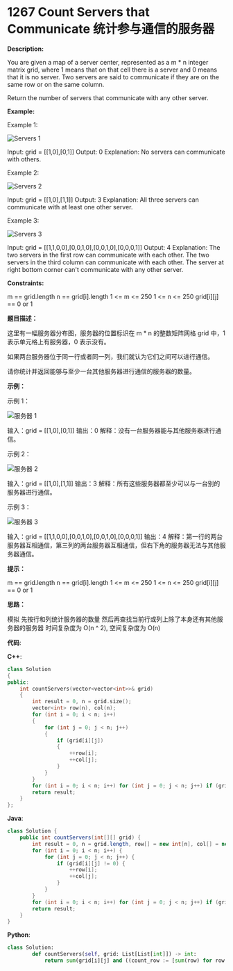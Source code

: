 # 1267 Count Servers that Communicate 统计参与通信的服务器

__Description:__

You are given a map of a server center, represented as a m * n integer matrix grid, where 1 means that on that cell there is a server and 0 means that it is no server. Two servers are said to communicate if they are on the same row or on the same column.

Return the number of servers that communicate with any other server.

__Example:__

Example 1:

![Servers 1](https://assets.leetcode.com/uploads/2019/11/14/untitled-diagram-6.jpg)

Input: grid = [[1,0],[0,1]]
Output: 0
Explanation: No servers can communicate with others.

Example 2:

![Servers 2](https://assets.leetcode.com/uploads/2019/11/13/untitled-diagram-4.jpg)

Input: grid = [[1,0],[1,1]]
Output: 3
Explanation: All three servers can communicate with at least one other server.

Example 3:

![Servers 3](https://assets.leetcode.com/uploads/2019/11/14/untitled-diagram-1-3.jpg)

Input: grid = [[1,1,0,0],[0,0,1,0],[0,0,1,0],[0,0,0,1]]
Output: 4
Explanation: The two servers in the first row can communicate with each other. The two servers in the third column can communicate with each other. The server at right bottom corner can't communicate with any other server.

__Constraints:__

m == grid.length
n == grid[i].length
1 <= m <= 250
1 <= n <= 250
grid[i][j] == 0 or 1

__题目描述：__

这里有一幅服务器分布图，服务器的位置标识在 m * n 的整数矩阵网格 grid 中，1 表示单元格上有服务器，0 表示没有。

如果两台服务器位于同一行或者同一列，我们就认为它们之间可以进行通信。

请你统计并返回能够与至少一台其他服务器进行通信的服务器的数量。

__示例：__

示例 1：

![服务器 1](https://assets.leetcode-cn.com/aliyun-lc-upload/uploads/2019/11/24/untitled-diagram-6.jpg)

输入：grid = [[1,0],[0,1]]
输出：0
解释：没有一台服务器能与其他服务器进行通信。

示例 2：

![服务器 2](https://assets.leetcode-cn.com/aliyun-lc-upload/uploads/2019/11/24/untitled-diagram-4-1.jpg)

输入：grid = [[1,0],[1,1]]
输出：3
解释：所有这些服务器都至少可以与一台别的服务器进行通信。

示例 3：

![服务器 3](https://assets.leetcode-cn.com/aliyun-lc-upload/uploads/2019/11/24/untitled-diagram-1-3.jpg)

输入：grid = [[1,1,0,0],[0,0,1,0],[0,0,1,0],[0,0,0,1]]
输出：4
解释：第一行的两台服务器互相通信，第三列的两台服务器互相通信，但右下角的服务器无法与其他服务器通信。

__提示：__

m == grid.length
n == grid[i].length
1 <= m <= 250
1 <= n <= 250
grid[i][j] == 0 or 1

__思路：__

模拟
先按行和列统计服务器的数量
然后再查找当前行或列上除了本身还有其他服务器的服务器
时间复杂度为 O(n ^ 2), 空间复杂度为 O(n)

__代码__:

__C++__:

```C++
class Solution 
{
public:
    int countServers(vector<vector<int>>& grid) 
    {
        int result = 0, n = grid.size();
        vector<int> row(n), col(n);
        for (int i = 0; i < n; i++) 
        {
            for (int j = 0; j < n; j++) 
            {
                if (grid[i][j]) 
                {
                    ++row[i];
                    ++col[j];
                }
            }
        }
        for (int i = 0; i < n; i++) for (int j = 0; j < n; j++) if (grid[i][j] and (row[i] > 1 or col[j] > 1)) ++result;
        return result;
    }
};
```

__Java__:

```Java
class Solution {
    public int countServers(int[][] grid) {
        int result = 0, n = grid.length, row[] = new int[n], col[] = new int[n];
        for (int i = 0; i < n; i++) {
            for (int j = 0; j < n; j++) {
                if (grid[i][j] != 0) {
                    ++row[i];
                    ++col[j];
                }
            }
        }
        for (int i = 0; i < n; i++) for (int j = 0; j < n; j++) if (grid[i][j] != 0 && (row[i] > 1 || col[j] > 1)) ++result;
        return result;
    }
}
```

__Python__:

```Python
class Solution:
        def countServers(self, grid: List[List[int]]) -> int:
            return sum(grid[i][j] and ((count_row := [sum(row) for row in grid])[i] > 1 or (count_col := [sum(col) for col in zip(*grid)])[j] > 1) for i in range(len(grid)) for j in range(len(grid[0])))
```
